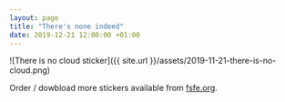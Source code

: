 ```yaml
---
layout: page
title: "There's none indeed"
date: 2019-12-21 12:00:00 +01:00
---
```


![There is no cloud sticker]({{ site.url }}/assets/2019-11-21-there-is-no-cloud.png)

Order / dowbload more stickers available from [fsfe.org](https://fsfe.org/contribute/spreadtheword.html).
    

